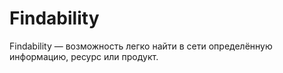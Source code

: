 # Findability

Findability — возможность легко найти в сети определённую информацию, ресурс или продукт.
